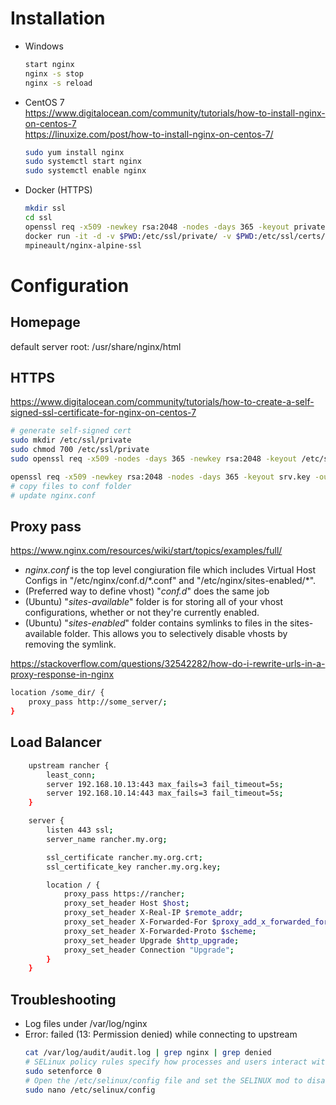 # Installation
- Windows
	```sh
	start nginx
	nginx -s stop
	nginx -s reload
	```
- CentOS 7  
  https://www.digitalocean.com/community/tutorials/how-to-install-nginx-on-centos-7  
  https://linuxize.com/post/how-to-install-nginx-on-centos-7/  
	```sh
	sudo yum install nginx
	sudo systemctl start nginx
	sudo systemctl enable nginx
	```
- Docker (HTTPS)
	```sh
	mkdir ssl  
	cd ssl  
	openssl req -x509 -newkey rsa:2048 -nodes -days 365 -keyout private.key -out certificate.pem  
	docker run -it -d -v $PWD:/etc/ssl/private/ -v $PWD:/etc/ssl/certs/ -e CRT=certificate.pem -e KEY=private.pem -p 80:80 -p 443:443 
	mpineault/nginx-alpine-ssl  
	```

# Configuration
## Homepage
default server root: /usr/share/nginx/html

## HTTPS
https://www.digitalocean.com/community/tutorials/how-to-create-a-self-signed-ssl-certificate-for-nginx-on-centos-7  
```sh
# generate self-signed cert
sudo mkdir /etc/ssl/private
sudo chmod 700 /etc/ssl/private
sudo openssl req -x509 -nodes -days 365 -newkey rsa:2048 -keyout /etc/ssl/private/srv.key -out /etc/ssl/certs/srv.crt

openssl req -x509 -newkey rsa:2048 -nodes -days 365 -keyout srv.key -out srv.crt
# copy files to conf folder
# update nginx.conf
```

## Proxy pass
https://www.nginx.com/resources/wiki/start/topics/examples/full/  
- *nginx.conf* is the top level congiuration file which includes Virtual Host Configs in "/etc/nginx/conf.d/*.conf" and "/etc/nginx/sites-enabled/\*".  
- (Preferred way to define vhost) "*conf.d*" does the same job
- (Ubuntu) "*sites-available*" folder is for storing all of your vhost configurations, whether or not they're currently enabled.  
- (Ubuntu) "*sites-enabled*" folder contains symlinks to files in the sites-available folder. This allows you to selectively disable vhosts by removing the symlink.  

https://stackoverflow.com/questions/32542282/how-do-i-rewrite-urls-in-a-proxy-response-in-nginx  
```sh
location /some_dir/ {
    proxy_pass http://some_server/;
}
```

## Load Balancer  
```sh
	upstream rancher {
		least_conn;
		server 192.168.10.13:443 max_fails=3 fail_timeout=5s;
		server 192.168.10.14:443 max_fails=3 fail_timeout=5s;
	}

	server {
		listen 443 ssl;
		server_name rancher.my.org;

		ssl_certificate rancher.my.org.crt;
		ssl_certificate_key rancher.my.org.key;

		location / {
			proxy_pass https://rancher;
			proxy_set_header Host $host;
			proxy_set_header X-Real-IP $remote_addr;
			proxy_set_header X-Forwarded-For $proxy_add_x_forwarded_for;
			proxy_set_header X-Forwarded-Proto $scheme;
			proxy_set_header Upgrade $http_upgrade;
			proxy_set_header Connection "Upgrade";
		}
	} 
```

## Troubleshooting
- Log files under /var/log/nginx
- Error: failed (13: Permission denied) while connecting to upstream
  ```sh
  cat /var/log/audit/audit.log | grep nginx | grep denied
  # SELinux policy rules specify how processes and users interact with each other as well as how processes and users interact with files. By default it is enabled.
  sudo setenforce 0
  # Open the /etc/selinux/config file and set the SELINUX mod to disabled
  sudo nano /etc/selinux/config
  ```
